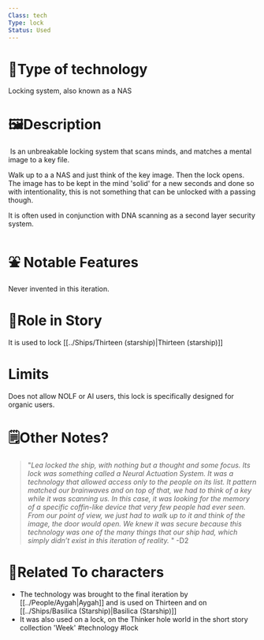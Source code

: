 ```yaml
---
Class: tech
Type: lock
Status: Used
---
```

# 🔧Type of technology
Locking system, also known as a NAS 
# **🖼️Description** 
 Is an unbreakable locking system that scans minds, and matches a mental image to a key file. 

Walk up to a a NAS and just think of the key image. Then the lock opens. The image has to be kept in the mind 'solid' for a new seconds and done so with intentionality, this is not something that can be unlocked with a passing though. 

It is often used in conjunction with DNA scanning as a second layer security system.

# ⛲ Notable Features
Never invented in this iteration.
# 📜Role in Story
It is used to lock [[../Ships/Thirteen (starship)|Thirteen (starship)]]
# Limits
Does not allow NOLF or AI users, this lock is specifically designed for organic users. 
# 🗒️Other Notes?
> "*Lea locked the ship, with nothing but a thought and some focus. Its lock was something called a Neural Actuation System. It was a technology that allowed access only to the people on its list. It pattern matched our brainwaves and on top of that, we had to think of a key while it was scanning us. In this case, it was looking for the memory of a specific coffin-like device that very few people had ever seen. From our point of view, we just had to walk up to it and think of the image, the door would open. We knew it was secure because this technology was one of the many things that our ship had, which simply didn’t exist in this iteration of reality.* " -D2

# 👤Related To characters
- The technology was brought to the final iteration by [[../People/Aygah|Aygah]] and is used on Thirteen and on [[../Ships/Basilica (Starship)|Basilica (Starship)]] 
- It was also used on a lock, on the Thinker hole world in the short story collection 'Week'
#technology #lock 